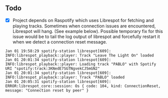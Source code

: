 ## Todo
- [x] Project depends on Raspotify which uses Librespot for fetching and playing tracks. Sometimes when connection 
issues are encountered, Librespot will hang. (See example below). Possible temporary fix for this issue would be to
tail the log output of librespot and forcefully restart it when we detect a connection reset message.
```
Jan 01 19:58:29 spotify-station librespot[609]: INFO:librespot_playback::player: Track "Leave The Light On" loaded
Jan 01 20:01:34 spotify-station librespot[609]: INFO:librespot_playback::player: Loading track "PABLO" with Spotify URI "spotify:track:3KNedE7SGTNgvekCJ5mGN2"
Jan 01 20:01:34 spotify-station librespot[609]: INFO:librespot_playback::player: Track "PABLO" loaded
Jan 01 20:05:31 spotify-station librespot[609]: ERROR:librespot_core::session: Os { code: 104, kind: ConnectionReset, message: "Connection reset by peer" }
```